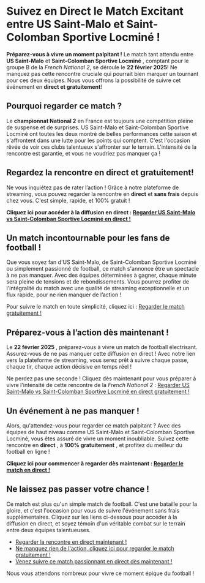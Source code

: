 # Suivez en Direct le Match Excitant entre US Saint-Malo et Saint-Colomban Sportive Locminé !

**Préparez-vous à vivre un moment palpitant !** Le match tant attendu entre **US Saint-Malo** et **Saint-Colomban Sportive Locminé** , comptant pour le groupe B de la _French National 2_, se déroule le **22 février 2025**! Ne manquez pas cette rencontre cruciale qui pourrait bien marquer un tournant pour ces deux équipes. Nous vous offrons la possibilité de suivre cet événement en **direct et gratuitement**!

## Pourquoi regarder ce match ?

Le **championnat National 2** en France est toujours une compétition pleine de suspense et de surprises. US Saint-Malo et Saint-Colomban Sportive Locminé ont toutes les deux montré de belles performances cette saison et s'affrontent dans une lutte pour les points qui comptent. C'est l'occasion rêvée de voir ces clubs talentueux s'affronter sur le terrain. L'intensité de la rencontre est garantie, et vous ne voudriez pas manquer ça !

## Regardez la rencontre en **direct et gratuitement**!

Ne vous inquiétez pas de rater l’action ! Grâce à notre plateforme de streaming, vous pouvez regarder la rencontre en **direct** et **sans frais** depuis chez vous. C'est simple, rapide, et 100% gratuit !

**Cliquez ici pour accéder à la diffusion en direct : [Regarder US Saint-Malo vs Saint-Colomban Sportive Locminé en direct !](https://tinyurl.com/livestreamfreeo?st=US+Saint-Malo+vs+Saint-Colomban+Sportive+Locmin%C3%A9&si=gh)**

## Un match incontournable pour les fans de football !

Que vous soyez fan d'US Saint-Malo, de Saint-Colomban Sportive Locminé ou simplement passionné de football, ce match s'annonce être un spectacle à ne pas manquer. Avec des équipes déterminées à gagner, chaque minute sera pleine de tensions et de rebondissements. Vous pourrez profiter de l'intégralité du match avec une qualité de streaming exceptionnelle et un flux rapide, pour ne rien manquer de l’action !

Pour suivre le match en toute simplicité, cliquez ici : [Regarder le match gratuitement !](https://tinyurl.com/livestreamfreeo?st=US+Saint-Malo+vs+Saint-Colomban+Sportive+Locmin%C3%A9&si=gh)

## Préparez-vous à l’action dès maintenant !

Le **22 février 2025** , préparez-vous à vivre un match de football électrisant. Assurez-vous de ne pas manquer cette diffusion en direct ! Avec notre lien vers la plateforme de streaming, vous serez prêt à suivre chaque passe, chaque tir, chaque action décisive en temps réel !

Ne perdez pas une seconde ! Cliquez dès maintenant pour vous préparer à vivre l'intensité de cette rencontre de la _French National 2_ : [Regarder US Saint-Malo vs Saint-Colomban Sportive Locminé en direct gratuitement !](https://tinyurl.com/livestreamfreeo?st=US+Saint-Malo+vs+Saint-Colomban+Sportive+Locmin%C3%A9&si=gh)

## Un événement à ne pas manquer !

Alors, qu'attendez-vous pour regarder ce match palpitant ? Avec des équipes de haut niveau comme US Saint-Malo et Saint-Colomban Sportive Locminé, vous êtes assuré de vivre un moment inoubliable. Suivez cette rencontre en **direct** , à **100% gratuitement** , et profitez du meilleur du football en ligne !

**Cliquez ici pour commencer à regarder dès maintenant : [Regarder le match en direct !](https://tinyurl.com/livestreamfreeo?st=US+Saint-Malo+vs+Saint-Colomban+Sportive+Locmin%C3%A9&si=gh)**

## Ne laissez pas passer votre chance !

Ce match est plus qu'un simple match de football. C'est une bataille pour la gloire, et c'est l'occasion pour vous de suivre l'événement sans frais supplémentaires. Cliquez sur les liens ci-dessous pour accéder à la diffusion en direct, et soyez témoin d'un véritable combat sur le terrain entre deux équipes talentueuses.

- [Regarder la rencontre en direct maintenant !](https://tinyurl.com/livestreamfreeo?st=US+Saint-Malo+vs+Saint-Colomban+Sportive+Locmin%C3%A9&si=gh)
- [Ne manquez rien de l'action, cliquez ici pour regarder le match gratuitement !](https://tinyurl.com/livestreamfreeo?st=US+Saint-Malo+vs+Saint-Colomban+Sportive+Locmin%C3%A9&si=gh)
- [Venez suivre ce match passionnant en direct dès maintenant !](https://tinyurl.com/livestreamfreeo?st=US+Saint-Malo+vs+Saint-Colomban+Sportive+Locmin%C3%A9&si=gh)

Nous vous attendons nombreux pour vivre ce moment épique du football !

